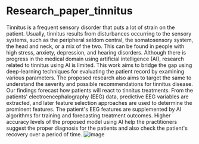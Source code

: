 # Research_paper_tinnitus
Tinnitus is a frequent sensory disorder that puts 
a lot of strain on the patient. Usually, tinnitus results from 
disturbances occurring to the sensory systems, such as the 
peripheral seldom central, the somatosensory system, the head 
and neck, or a mix of the two. This can be found in people with 
high stress, anxiety, depression, and hearing disorders. 
Although there is progress in the medical domain using artificial 
intelligence (AI), research related to tinnitus using AI is limited. 
This work aims to bridge the gap using deep-learning techniques 
for evaluating the patient record by examining various 
parameters. The proposed research also aims to target the same 
to understand the severity and possible recommendations for 
tinnitus disease. Our findings forecast how patients will react to 
tinnitus treatments. From the patients' electroencephalography 
(EEG) data, predictive EEG variables are extracted, and later 
feature selection approaches are used to determine the 
prominent features. The patient's EEG features are 
supplemented by AI algorithms for training and forecasting 
treatment outcomes. Higher accuracy levels of the proposed 
model using AI help the practitioners suggest the proper 
diagnosis for the patients and also check the patient's recovery 
over a period of time.
![image](https://github.com/NALLAPUNENIVAMSIKRISHNA/Research_paper_tinnitus/assets/76245813/c529b1da-fa6b-4d2e-82c2-fa50880cca9d)
